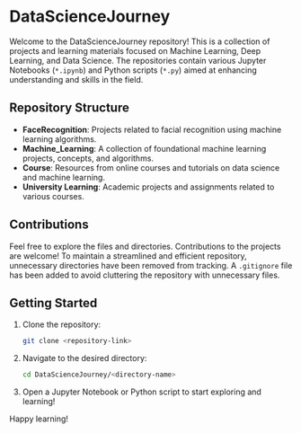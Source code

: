 # DataScienceJourney

Welcome to the DataScienceJourney repository! This is a collection of projects and learning materials focused on Machine Learning, Deep Learning, and Data Science. The repositories contain various Jupyter Notebooks (`*.ipynb`) and Python scripts (`*.py`) aimed at enhancing understanding and skills in the field.

## Repository Structure

- **FaceRecognition**: Projects related to facial recognition using machine learning algorithms.
- **Machine_Learning**: A collection of foundational machine learning projects, concepts, and algorithms.
- **Course**: Resources from online courses and tutorials on data science and machine learning.
- **University Learning**: Academic projects and assignments related to various courses.

## Contributions

Feel free to explore the files and directories. Contributions to the projects are welcome! To maintain a streamlined and efficient repository, unnecessary directories have been removed from tracking. A `.gitignore` file has been added to avoid cluttering the repository with unnecessary files.

## Getting Started

1. Clone the repository:
   ```bash
   git clone <repository-link>
   ```
2. Navigate to the desired directory:
   ```bash
   cd DataScienceJourney/<directory-name>
   ```
3. Open a Jupyter Notebook or Python script to start exploring and learning!


Happy learning!

